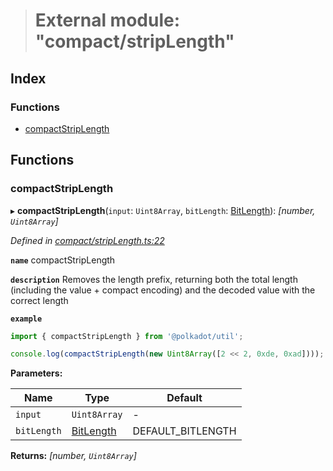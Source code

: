 > # External module: "compact/stripLength"

## Index

### Functions

* [compactStripLength](_compact_striplength_.md#compactstriplength)

## Functions

###  compactStripLength

▸ **compactStripLength**(`input`: `Uint8Array`, `bitLength`: [BitLength](_compact_types_.md#bitlength)): *[number, `Uint8Array`]*

*Defined in [compact/stripLength.ts:22](https://github.com/polkadot-js/common/blob/395569c/packages/util/src/compact/stripLength.ts#L22)*

**`name`** compactStripLength

**`description`** Removes the length prefix, returning both the total length (including the value + compact encoding) and the decoded value with the correct length

**`example`** 
<BR>

```javascript
import { compactStripLength } from '@polkadot/util';

console.log(compactStripLength(new Uint8Array([2 << 2, 0xde, 0xad]))); // [2, Uint8Array[0xde, 0xad]]
```

**Parameters:**

Name | Type | Default |
------ | ------ | ------ |
`input` | `Uint8Array` | - |
`bitLength` | [BitLength](_compact_types_.md#bitlength) |  DEFAULT_BITLENGTH |

**Returns:** *[number, `Uint8Array`]*